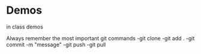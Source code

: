 # Demos
in class demos

Always remember the most important git commands
-git clone
-git add .
-git commit -m "message"
-git push
-git pull

